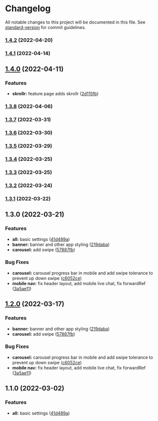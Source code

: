 # Changelog

All notable changes to this project will be documented in this file. See [standard-version](https://github.com/conventional-changelog/standard-version) for commit guidelines.

### [1.4.2](https://github.com/wolfzxcv/official-site-ib/compare/v1.4.1...v1.4.2) (2022-04-20)

### [1.4.1](https://github.com/wolfzxcv/official-site-ib/compare/v1.4.0...v1.4.1) (2022-04-14)

## [1.4.0](https://github.com/wolfzxcv/official-site-ib/compare/v1.3.8...v1.4.0) (2022-04-11)


### Features

* **skrollr:** feature page adds skrollr ([2d115fb](https://github.com/wolfzxcv/official-site-ib/commit/2d115fbed9170bc2a00cfc8b2bcf91bfd1a5bd4c))

### [1.3.8](https://github.com/wolfzxcv/official-site-ib/compare/v1.3.7...v1.3.8) (2022-04-06)

### [1.3.7](https://github.com/wolfzxcv/official-site-ib/compare/v1.3.6...v1.3.7) (2022-03-31)

### [1.3.6](https://github.com/wolfzxcv/official-site-ib/compare/v1.3.5...v1.3.6) (2022-03-30)

### [1.3.5](https://github.com/wolfzxcv/official-site-ib/compare/v1.3.4...v1.3.5) (2022-03-29)

### [1.3.4](https://github.com/wolfzxcv/official-site-ib/compare/v1.3.3...v1.3.4) (2022-03-25)

### [1.3.3](https://github.com/wolfzxcv/official-site-ib/compare/v1.3.2...v1.3.3) (2022-03-25)

### [1.3.2](https://github.com/wolfzxcv/official-site-ib/compare/v1.3.1...v1.3.2) (2022-03-24)

### [1.3.1](https://github.com/wolfzxcv/official-site-ib/compare/v1.3.0...v1.3.1) (2022-03-22)

## 1.3.0 (2022-03-21)


### Features

* **all:** basic settings ([41d489a](https://github.com/wolfzxcv/official-site-ib/commit/41d489a4a0f5212f817d9c51c37214b04474d7c4))
* **banner:** banner and other app styling ([219daba](https://github.com/wolfzxcv/official-site-ib/commit/219daba1be758d9f083361fc53e6f818531dbac5))
* **carousel:** add swipe ([57887fb](https://github.com/wolfzxcv/official-site-ib/commit/57887fb83ce5081455bf4e8326bee013eef56b94))


### Bug Fixes

* **carousel:** carousel progress bar in mobile and add swipe tolerance to prevent up down swipe ([c6052ce](https://github.com/wolfzxcv/official-site-ib/commit/c6052ce9fbfd0b0e9e34d646d3d047734e11a23e))
* **mobile nav:** fix header layout, add mobile live chat, fix forwardRef ([3a5ae11](https://github.com/wolfzxcv/official-site-ib/commit/3a5ae11d6cf1e72beb77bffbfd9b3842b087d35d))

## [1.2.0](https://github.com/wolfzxcv/official-site-ib/compare/v1.1.0...v1.2.0) (2022-03-17)


### Features

* **banner:** banner and other app styling ([219daba](https://github.com/wolfzxcv/official-site-ib/commit/219daba1be758d9f083361fc53e6f818531dbac5))
* **carousel:** add swipe ([57887fb](https://github.com/wolfzxcv/official-site-ib/commit/57887fb83ce5081455bf4e8326bee013eef56b94))


### Bug Fixes

* **carousel:** carousel progress bar in mobile and add swipe tolerance to prevent up down swipe ([c6052ce](https://github.com/wolfzxcv/official-site-ib/commit/c6052ce9fbfd0b0e9e34d646d3d047734e11a23e))
* **mobile nav:** fix header layout, add mobile live chat, fix forwardRef ([3a5ae11](https://github.com/wolfzxcv/official-site-ib/commit/3a5ae11d6cf1e72beb77bffbfd9b3842b087d35d))

## 1.1.0 (2022-03-02)


### Features

* **all:** basic settings ([41d489a](https://github.com/wolfzxcv/official-site-ib/commit/41d489a4a0f5212f817d9c51c37214b04474d7c4))

